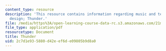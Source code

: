 ```yaml
---
content_type: resource
description: 'This resource contains information regarding music and technology: Sound
  design; Thunder.'
file: /media/https%3A/open-learning-course-data-rc.s3.amazonaws.com/21m-380-music-and-technology-sound-design-spring-2016/2c7d1e935880d42eef6de09805b9d8a0_MIT21M_380S16_Lec24.pdf
file_type: application/pdf
resourcetype: Document
title: Thunder
uid: 2c7d1e93-5880-d42e-ef6d-e09805b9d8a0
---
```

